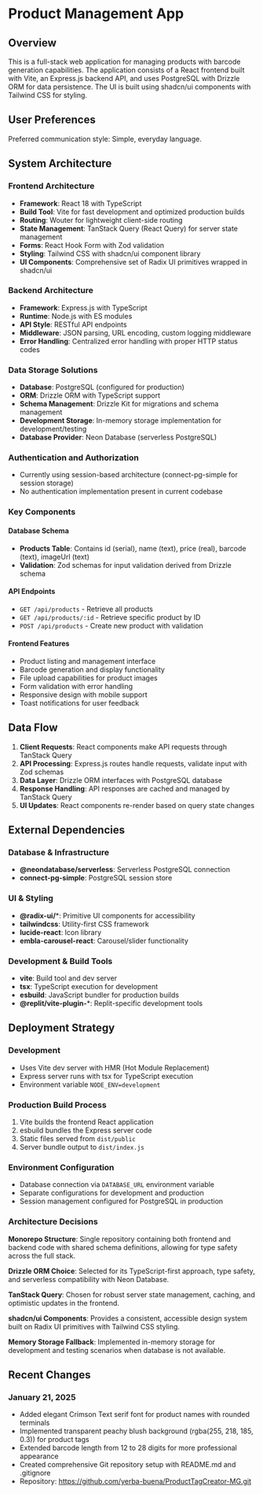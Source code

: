 # Product Management App

## Overview

This is a full-stack web application for managing products with barcode generation capabilities. The application consists of a React frontend built with Vite, an Express.js backend API, and uses PostgreSQL with Drizzle ORM for data persistence. The UI is built using shadcn/ui components with Tailwind CSS for styling.

## User Preferences

Preferred communication style: Simple, everyday language.

## System Architecture

### Frontend Architecture
- **Framework**: React 18 with TypeScript
- **Build Tool**: Vite for fast development and optimized production builds
- **Routing**: Wouter for lightweight client-side routing
- **State Management**: TanStack Query (React Query) for server state management
- **Forms**: React Hook Form with Zod validation
- **Styling**: Tailwind CSS with shadcn/ui component library
- **UI Components**: Comprehensive set of Radix UI primitives wrapped in shadcn/ui

### Backend Architecture
- **Framework**: Express.js with TypeScript
- **Runtime**: Node.js with ES modules
- **API Style**: RESTful API endpoints
- **Middleware**: JSON parsing, URL encoding, custom logging middleware
- **Error Handling**: Centralized error handling with proper HTTP status codes

### Data Storage Solutions
- **Database**: PostgreSQL (configured for production)
- **ORM**: Drizzle ORM with TypeScript support
- **Schema Management**: Drizzle Kit for migrations and schema management
- **Development Storage**: In-memory storage implementation for development/testing
- **Database Provider**: Neon Database (serverless PostgreSQL)

### Authentication and Authorization
- Currently using session-based architecture (connect-pg-simple for session storage)
- No authentication implementation present in current codebase

### Key Components

#### Database Schema
- **Products Table**: Contains id (serial), name (text), price (real), barcode (text), imageUrl (text)
- **Validation**: Zod schemas for input validation derived from Drizzle schema

#### API Endpoints
- `GET /api/products` - Retrieve all products
- `GET /api/products/:id` - Retrieve specific product by ID
- `POST /api/products` - Create new product with validation

#### Frontend Features
- Product listing and management interface
- Barcode generation and display functionality
- File upload capabilities for product images
- Form validation with error handling
- Responsive design with mobile support
- Toast notifications for user feedback

## Data Flow

1. **Client Requests**: React components make API requests through TanStack Query
2. **API Processing**: Express.js routes handle requests, validate input with Zod schemas
3. **Data Layer**: Drizzle ORM interfaces with PostgreSQL database
4. **Response Handling**: API responses are cached and managed by TanStack Query
5. **UI Updates**: React components re-render based on query state changes

## External Dependencies

### Database & Infrastructure
- **@neondatabase/serverless**: Serverless PostgreSQL connection
- **connect-pg-simple**: PostgreSQL session store

### UI & Styling
- **@radix-ui/***: Primitive UI components for accessibility
- **tailwindcss**: Utility-first CSS framework
- **lucide-react**: Icon library
- **embla-carousel-react**: Carousel/slider functionality

### Development & Build Tools
- **vite**: Build tool and dev server
- **tsx**: TypeScript execution for development
- **esbuild**: JavaScript bundler for production builds
- **@replit/vite-plugin-***: Replit-specific development tools

## Deployment Strategy

### Development
- Uses Vite dev server with HMR (Hot Module Replacement)
- Express server runs with tsx for TypeScript execution
- Environment variable `NODE_ENV=development`

### Production Build Process
1. Vite builds the frontend React application
2. esbuild bundles the Express server code
3. Static files served from `dist/public`
4. Server bundle output to `dist/index.js`

### Environment Configuration
- Database connection via `DATABASE_URL` environment variable
- Separate configurations for development and production
- Session management configured for PostgreSQL in production

### Architecture Decisions

**Monorepo Structure**: Single repository containing both frontend and backend code with shared schema definitions, allowing for type safety across the full stack.

**Drizzle ORM Choice**: Selected for its TypeScript-first approach, type safety, and serverless compatibility with Neon Database.

**TanStack Query**: Chosen for robust server state management, caching, and optimistic updates in the frontend.

**shadcn/ui Components**: Provides a consistent, accessible design system built on Radix UI primitives with Tailwind CSS styling.

**Memory Storage Fallback**: Implemented in-memory storage for development and testing scenarios when database is not available.

## Recent Changes

### January 21, 2025
- Added elegant Crimson Text serif font for product names with rounded terminals
- Implemented transparent peachy blush background (rgba(255, 218, 185, 0.3)) for product tags
- Extended barcode length from 12 to 28 digits for more professional appearance
- Created comprehensive Git repository setup with README.md and .gitignore
- Repository: https://github.com/yerba-buena/ProductTagCreator-MG.git